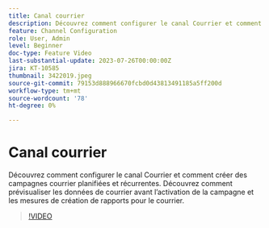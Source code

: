 ```yaml
---
title: Canal courrier
description: Découvrez comment configurer le canal Courrier et comment créer des campagnes courrier planifiées et récurrentes. Découvrez comment prévisualiser les données de courrier avant l’activation de la campagne et les mesures de création de rapports pour le courrier.
feature: Channel Configuration
role: User, Admin
level: Beginner
doc-type: Feature Video
last-substantial-update: 2023-07-26T00:00:00Z
jira: KT-10585
thumbnail: 3422019.jpeg
source-git-commit: 79153d888966670fcbd0d43813491185a5ff200d
workflow-type: tm+mt
source-wordcount: '78'
ht-degree: 0%

---
```



# Canal courrier

Découvrez comment configurer le canal Courrier et comment créer des campagnes courrier planifiées et récurrentes. Découvrez comment prévisualiser les données de courrier avant l’activation de la campagne et les mesures de création de rapports pour le courrier.

>[!VIDEO](https://video.tv.adobe.com/v/3422019/?learn=on)
